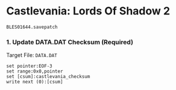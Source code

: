 #  Castlevania: Lords Of Shadow 2

`BLES01644.savepatch`

### 1. Update DATA.DAT Checksum (Required)

Target File: `DATA.DAT`

```
set pointer:EOF-3
set range:0x0,pointer
set [csum]:castlevania_checksum
write next (0):[csum]
```

